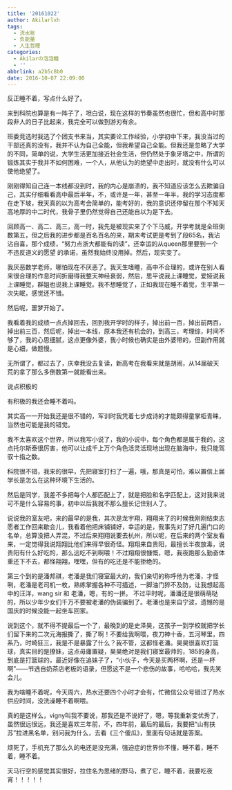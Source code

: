 ```yaml
---
title: '20161022'
author: Akilarlxh
tags:
  - 流水账
  - 负能量
  - 人生哲理
categories:
  - Akilarの泡泡糖
  - ''
abbrlink: a2b5c8b0
date: 2016-10-07 22:09:00
---
```

反正睡不着，写点什么好了。

来到科院也算是有一阵子了，坦白说，现在这样的节奏虽然也很忙，但和高中时那段非人的日子比起来，我完全可以做到游刃有余。

班委竞选时我选了个团支书来当，其实要论工作经验，小学初中下来，我没当过的干部还真的没有，我并不认为自己全能，但我希望自己全能。但我还是忽略了大学的不同，简单的说，大学生活更加接近社会生活，但仍然处于象牙塔之中，所谓的锻炼其实于我并不如何困难，一个人，从他认为的绝望中走出时，就没有什么可以使他绝望了。

刚刚得知自己连一本线都没到时，我的内心是崩溃的，我不知道应该怎么去欺骗自己，其实仔细看看高中最后半年，不，或许是一年，甚至一年半，我的学习态度都在走下坡，我天真的以为高考会简单的，能考好的，我的意识还停留在那个不知天高地厚的中二时代，我骨子里仍然觉得自己还能自以为是下去。

回顾高一、高二、高三，高一时，我先是被现实来了个下马威，开学考就是全班倒数第五，但之后我的进步都是百名百名的来，期末考试更是考到了段65名，我沾沾自喜，那个成绩，“努力点浙大都能有的读”，还幸运的从queen那里要到一个 不违反道义的愿望 的承诺，虽然我始终没用掉。然后，现实变了。

我厌恶数学老师，哪怕现在不厌恶了。我天生嗜睡，高中不合理的，或许在别人看来很合理的作息时间折磨得我整天神经衰弱，然后，思平说我上课睡觉，爱娅说我上课睡觉，群姐也说我上课睡觉。我不想睡觉了，正如我现在睡不着觉，生平第一次失眠，感觉还不错。

然后呢，噩梦开始了。

我看着我的成绩一点点掉回去，回到我开学时的样子，掉出前一百，掉出前两百，掉出前三百，然后呢，掉出一本线，原本我还有机会的，到高三，考理综，时间不够了，我的心思细腻，这点更像外婆，我小时候也确实是由外婆带的，但副作用就是心细，做题慢。

无所谓了，都过去了，庆幸我没去复读，新高考在我看来就是胡闹，从14届破天荒的拿了那么多倒数第一就能看出来。

说点积极的

有积极的我还会睡不着吗。
 
其实高一一开始我还是很不错的，军训时我凭着七步成诗的才能颇得童掌柜青睐，当然也可能是我的错觉。

我不太喜欢这个世界，所以我写小说了，我的小说中，每个角色都是属于我的，这点托尔斯泰很厉害，他可以让成千上万个角色活灵活现地出现在脑海中，我只能驾驭十指之数。

科院很不错，我来的很早，先把寝室打扫了一遍，哦，那真是可怕，难以置信上届学长是怎么在这种环境下生活的。

然后是同学，我差不多把每个人都匹配上了，就是把脸和名字匹配上，这对我来说可不是什么容易的事，初中以后我就不那么擅长记住别人了。

说说我的室友吧，来的最早的是我，其次是龙宇翔，翔翔来了的时候我刚刚结束志愿者工作回来歇会儿，我看着他把床铺铺好，幸运的是，我事先对了好几遍门口的名单，总算没把人弄混，不过后来翔翔说要去杭州，所以呢，在后来的两个室友看来，一定觉得我说翔翔比他们来得早很奇怪。翔翔来自贵阳，最擅长半夜放毒，说贵阳有什么好吃的，那么远吃不到啊喂！不过翔翔很慷慨，嗯，我夜跑那么勤奋体重还下不去，都怪翔翔，嘿嘿，但有的吃还是不能拒绝的。


第三个到的是潘邦祺，老潘是我们寝室最大的，我们亲切的称呼他为老潘，才怪咧，老潘是老司机一枚，熟练掌握各种不可描述，一脚油门猝不及防，让我想起高中的汪洋，wang sir 和 老潘，嗯，有的一拼。 不过平时呢，潘潘还是很萌萌哒的，所以少年少女们千万不要被老潘的伪装骗到了。老潘也是来自宁波，遗憾的是国庆的时候没能一起坐车回家。

说到这个，就不得不提最后一个了，最晚到的是史泽昊，这孩子一到学校就把学长们留下来的二次元海报撕了，撕了啊！不要给我啊喂，夜刀神十香，五河琴里，四系乃，时崎狂三，我是不是暴露了什么？我不管，这都怪老潘。昊昊很喜欢打篮球，真实目的是撩妹，这点毋庸置疑，昊昊绝对是我们寝室最帅的，185的身高，到底是打篮球的，最近好像在追妹子了，“小伙子，今天是买两杯啊，还是一杯啊”——节选自奶茶店老板的语录，但愿这不是一个悲伤的故事，哈哈哈，我先笑会儿。

我为啥睡不着呢，今天周六，热水还要四个小时才会有，忙微信公众号错过了热水供应时间，没洗澡睡不着啊喂。

真的是这样么，vigny叫我不要说，那我还是不说好了，嗯，等我重新变优秀了，虽然很远很远，我还是喜欢三年前，不，四年前，最后的最后，我要把“山有扶苏”拉进黑名单，别问我为什么，去看《三个傻瓜》，里面有句话就是答案。

烦死了，手机充了那么久的电还是没充满，强迫症的世界你不懂，睡不着，睡不着，睡不着。

天马行空的感觉其实很好，拉住名为思绪的野马，煮了它，睡不着，我要吃夜宵！！！！！